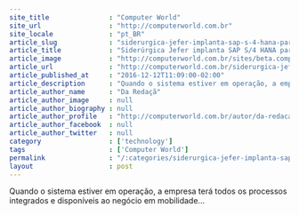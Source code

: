 ```yaml
---
site_title               : "Computer World"
site_url                 : "http://computerworld.com.br"
site_locale              : "pt_BR"
article_slug             : "siderurgica-jefer-implanta-sap-s-4-hana-para-tornar-mais-agil-tomadas-de-decisao"
article_title            : "Siderúrgica Jefer implanta SAP S/4 HANA para tornar mais ágil tomadas de decisão"
article_image            : "http://computerworld.com.br/sites/beta.computerworld.com.br/files/news_articles/jefer.jpg"
article_url              : "http://computerworld.com.br/siderurgica-jefer-implanta-sap-s4-hana-para-tornar-mais-agil-tomadas-de-decisao"
article_published_at     : "2016-12-12T11:09:00-02:00"
article_description      : "Quando o sistema estiver em operação, a empresa terá todos os processos integrados e disponíveis ao negócio em mobilidade..."
article_author_name      : "Da Redaçã"
article_author_image     : null
article_author_biography : null
article_author_profile   : "http://computerworld.com.br/autor/da-redacao"
article_author_facebook  : null
article_author_twitter   : null
category                 : ['technology']
tags                     : ['Computer World']
permalink                : "/:categories/siderurgica-jefer-implanta-sap-s-4-hana-para-tornar-mais-agil-tomadas-de-decisao/"
layout                   : post
---
```


Quando o sistema estiver em operação, a empresa terá todos os processos integrados e disponíveis ao negócio em mobilidade...
